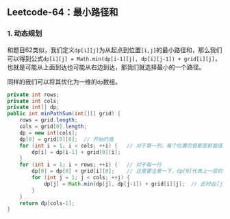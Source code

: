 ## Leetcode-64：最小路径和

### 1. 动态规划

和题目62类似，我们定义`dp[i][j]`为从起点到位置`[i,j]`的最小路径和，那么我们可以得到公式`dp[i][j] = Math.min(dp[i-1][j], dp[i][j-1]) + grid[i][j]`，也就是可能从上面到达也可能从右边到达，那我们就选择最小的一个路径。

同样的我们可以将其优化为一维的`dp`数组。

```java
private int rows;
private int cols;
private int[] dp;
public int minPathSum(int[][] grid) {
    rows = grid.length;
    cols = grid[0].length;
    dp = new int[cols];
    dp[0] = grid[0][0];  // 开始的值
    for (int i = 1; i < cols; ++i) {   // 对于第一列，每个位置的值都是前面值的总和
        dp[i] = dp[i-1] + grid[0][i];
    }
    for (int i = 1; i < rows; ++i) {   // 对于每一行
        dp[0] = dp[0] + grid[i][0];    // 这里要注意一下，dp[0]代表上一层的第一列，那我们就需要更新为这一列的值
        for (int j = 1; j < cols; ++j) {
            dp[j] = Math.min(dp[j], dp[j-1]) + grid[i][j];  // 此时dp[j]代表上方过来的值，而dp[j-1]代表左侧过来的值
        }
    }
    return dp[cols-1];
}
```

